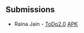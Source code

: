 ## Submissions

<!-- Add you name in below list as -->
<!-- - Your Name - [Repo Name](Link) [APK](APK Link) -->
<!-- - Sanyu Daver - [Tic Tac](https://github.com/sanyud/TicTac) [APK](https://github.com/king-11/Vue-Birthday/blob/master/public/favicon.ico) -->
- Raina Jain - [ToDo2.0](https://github.com/RainaJain5/ToDo2.0) [APK](https://github.com/RainaJain5/ToDo2.0/blob/master/ToDo2.0.apk)